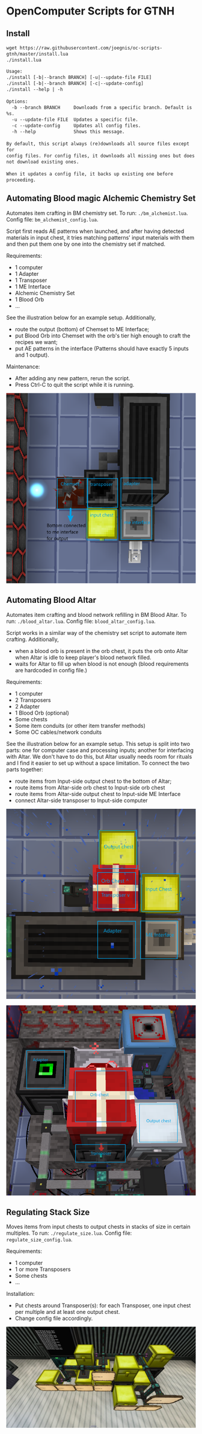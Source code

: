# OpenComputer Scripts for GTNH

## Install

    wget https://raw.githubusercontent.com/joegnis/oc-scripts-gtnh/master/install.lua
    ./install.lua

```
Usage:
./install [-b|--branch BRANCH] [-u|--update-file FILE]
./install [-b|--branch BRANCH] [-c|--update-config]
./install --help | -h

Options:
  -b --branch BRANCH     Downloads from a specific branch. Default is %s.
  -u --update-file FILE  Updates a specific file.
  -c --update-config     Updates all config files.
  -h --help              Shows this message.

By default, this script always (re)downloads all source files except for
config files. For config files, it downloads all missing ones but does
not download existing ones.

When it updates a config file, it backs up existing one before proceeding.
```

## Automating Blood magic Alchemic Chemistry Set

Automates item crafting in BM chemistry set.
To run: `./bm_alchemist.lua`. Config file: `bm_alchemist_config.lua`.

Script first reads AE patterns when launched, and after having detected materials in input chest, it tries matching patterns' input materials with them and then put them one by one into the chemistry set if matched.

Requirements:
- 1 computer
- 1 Adapter
- 1 Transposer
- 1 ME Interface
- Alchemic Chemistry Set
- 1 Blood Orb
- ...

See the illustration below for an example setup. Additionally,
- route the output (bottom) of Chemset to ME Interface;
- put Blood Orb into Chemset with the orb's tier high enough to craft the recipes we want;
- put AE patterns in the interface (Patterns should have exactly 5 inputs and 1 output).

Maintenance:
- After adding any new pattern, rerun the script.
- Press Ctrl-C to quit the script while it is running.

![chemset setup](./readme_assets/chemset_setup.png)

## Automating Blood Altar

Automates item crafting and blood network refilling in BM Blood Altar.
To run: `./blood_altar.lua`. Config file: `blood_altar_config.lua`.

Script works in a similar way of the chemistry set script to automate item crafting. Additionally,
- when a blood orb is present in the orb chest, it puts the orb onto Altar when Altar is idle to keep player's blood network filled.
- waits for Altar to fill up when blood is not enough (blood requirements are hardcoded in config file.)

Requirements:
- 1 computer
- 2 Transposers
- 2 Adapter
- 1 Blood Orb (optional)
- Some chests
- Some item conduits (or other item transfer methods)
- Some OC cables/network conduits

See the illustration below for an example setup. This setup is split into two parts: one for computer case and processing inputs; another for interfacing with Altar. We don't have to do this, but Altar usually needs room for rituals and I find it easier to set up without a space limitation.
To connect the two parts together:
- route items from Input-side output chest to the bottom of Altar;
- route items from Altar-side orb chest to Input-side orb chest
- route items from Altar-side output chest to Input-side ME Interface
- connect Altar-side transposer to Input-side computer

![altar setup (input)](./readme_assets/bm_altar_setup_input.png)

![altar setup (altar)](./readme_assets/bm_altar_setup_altar.png)


## Regulating Stack Size

Moves items from input chests to output chests in stacks of size in certain multiples.
To run: `./regulate_size.lua`. Config file: `regulate_size_config.lua`.

Requirements:
- 1 computer
- 1 or more Transposers
- Some chests
- ...

Installation:
- Put chests around Transposer(s): for each Transposer, one input chest per multiple and at least one output chest.
- Change config file accordingly.

![regulate stack size setup](./readme_assets/regulate_stack_setup.jpg)
